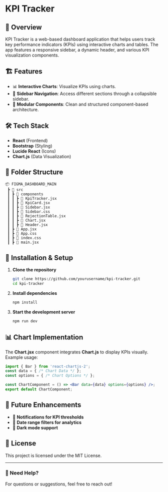 # KPI Tracker

## 📌 Overview
KPI Tracker is a web-based dashboard application that helps users track key performance indicators (KPIs) using interactive charts and tables. The app features a responsive sidebar, a dynamic header, and various KPI visualization components.

## 🏗️ Features
- 📊 **Interactive Charts**: Visualize KPIs using charts.
- 📌 **Sidebar Navigation**: Access different sections through a collapsible sidebar.
- 📁 **Modular Components**: Clean and structured component-based architecture.

## 🛠️ Tech Stack
- **React** (Frontend)
- **Bootstrap** (Styling)
- **Lucide React** (Icons)
- **Chart.js** (Data Visualization)

## 📂 Folder Structure
```
📦 FIGMA_DASHBOARD_MAIN
 ┣ 📂 src
 ┃ ┣ 📂 components
 ┃ ┃ ┣ 📜 KpiTracker.jsx
 ┃ ┃ ┣ 📜 KpiCard.jsx
 ┃ ┃ ┣ 📜 Sidebar.jsx
 ┃ ┃ ┣ 📜 Sidebar.css
 ┃ ┃ ┣ 📜 RejectionTable.jsx
 ┃ ┃ ┣ 📜 Chart.jsx
 ┃ ┃ ┣ 📜 Header.jsx
 ┃ ┣ 📜 App.jsx
 ┃ ┣ 📜 App.css
 ┃ ┣ 📜 index.css
 ┃ ┣ 📜 main.jsx
```

## 🚀 Installation & Setup
1. **Clone the repository**
   ```bash
   git clone https://github.com/yourusername/kpi-tracker.git
   cd kpi-tracker
   ```

2. **Install dependencies**
   ```bash
   npm install
   ```

3. **Start the development server**
   ```bash
   npm run dev
   ```

## 📊 Chart Implementation
The **Chart.jsx** component integrates **Chart.js** to display KPIs visually. Example usage:
```jsx
import { Bar } from 'react-chartjs-2';
const data = { /* Chart Data */ };
const options = { /* Chart Options */ };

const ChartComponent = () => <Bar data={data} options={options} />;
export default ChartComponent;
```

## 📌 Future Enhancements
- 🔔 **Notifications for KPI thresholds**
- 📅 **Date range filters for analytics**
- 🌙 **Dark mode support**

## 📜 License
This project is licensed under the MIT License.

---

### 📧 Need Help?
For questions or suggestions, feel free to reach out!

